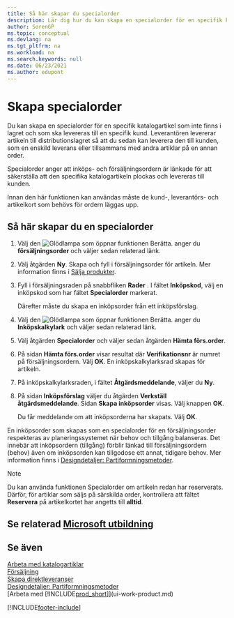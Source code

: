 ```yaml
---
title: Så här skapar du specialorder
description: Lär dig hur du kan skapa en specialorder för en specifik katalogartikel som inte finns i lagret och som ska levereras till en specifik kund.
author: SorenGP
ms.topic: conceptual
ms.devlang: na
ms.tgt_pltfrm: na
ms.workload: na
ms.search.keywords: null
ms.date: 06/23/2021
ms.author: edupont
---
```

# <a name="create-special-orders"></a><a name="create-special-orders"></a><a name="create-special-orders"></a>Skapa specialorder

Du kan skapa en specialorder för en specifik katalogartikel som inte finns i lagret och som ska levereras till en specifik kund. Leverantören levererar artikeln till distributionslagret så att du sedan kan leverera den till kunden, som en enskild leverans eller tillsammans med andra artiklar på en annan order.  

Specialorder anger att inköps- och försäljningsordern är länkade för att säkerställa att den specifika katalogartikeln plockas och levereras till kunden.  

Innan den här funktionen kan användas måste de kund-, leverantörs- och artikelkort som behövs för ordern läggas upp.  

## <a name="to-create-a-special-order"></a><a name="to-create-a-special-order"></a><a name="to-create-a-special-order"></a>Så här skapar du en specialorder

1.  Välj den ![Glödlampa som öppnar funktionen Berätta.](media/ui-search/search_small.png "Berätta för mig vad du vill göra") anger du **försäljningsorder** och väljer sedan relaterad länk.  
2. Välj åtgärden **Ny**. Skapa och fyll i försäljningsorder för artikeln. Mer information finns i [Sälja produkter](sales-how-sell-products.md).
3.  Fyll i försäljningsraden på snabbfliken **Rader** . I fältet **Inköpskod**, välj en inköpskod som har fältet **Specialorder** markerat.

    Därefter måste du skapa en inköpsorder från ett inköpsförslag.  
4. Välj den ![Glödlampa som öppnar funktionen Berätta.](media/ui-search/search_small.png "Berätta för mig vad du vill göra") anger du **Inköpskalkylark** och väljer sedan relaterad länk.  
5. Välj åtgärden **Specialorder** och väljer sedan åtgärden **Hämta förs.order**.  
6.  På sidan **Hämta förs.order** visar resultat där **Verifikationsnr** är numret på försäljningsordern. Välj **OK**. En inköpskalkylarksrad skapas för artikeln.  
7.  På inköpskalkylarksraden, i fältet **Åtgärdsmeddelande**, väljer du **Ny**.  
8.  På sidan **Inköpsförslag** väljer du åtgärden **Verkställ åtgärdsmeddelande**. Sidan **Skapa inköpsorder** visas. Välj knappen **OK**.  

    Du får meddelande om att inköpsorderna har skapats. Välj **OK**.  

En inköpsorder som skapas som en specialorder för en försäljningsorder respekteras av planeringssystemet när behov och tillgång balanseras. Det innebär att inköpsordern (tillgång) förblir länkad till försäljningsordern (behov) även om inköpsorden kan tillgodose ett annat, tidigare behov. Mer information finns i [Designdetaljer: Partiformningsmetoder](design-details-reservation-order-tracking-and-action-messaging.md).  

> [!NOTE]  
>  Du kan använda funktionen Specialorder om artikeln redan har reserverats. Därför, för artiklar som säljs på särskilda order, kontrollera att fältet **Reservera** på artikelkortet har angetts till **alltid**.  

## <a name="see-related-microsoft-training"></a><a name="see-related-microsoft-training"></a><a name="see-related-microsoft-training"></a>Se relaterad [Microsoft utbildning](/training/modules/create-sales-documents-dynamics-365-business-central/)

## <a name="see-also"></a><a name="see-also"></a><a name="see-also"></a>Se även

[Arbeta med katalogartiklar](inventory-how-work-nonstock-items.md)  
[Försäljning](sales-manage-sales.md)  
[Skapa direktleveranser](sales-how-drop-shipment.md)   
[Designdetaljer: Partiformningsmetoder](design-details-reservation-order-tracking-and-action-messaging.md)  
[Arbeta med [!INCLUDE[prod_short](includes/prod_short.md)]](ui-work-product.md)


[!INCLUDE[footer-include](includes/footer-banner.md)]
